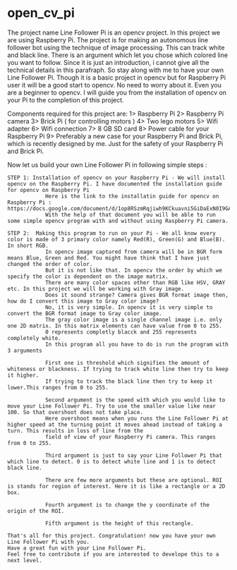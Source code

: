 open_cv_pi
==========

The project name Line Follower Pi is an opencv project. In this project we are using Raspberry Pi. 
The project is for making an autonomous line follower bot using the technique of image processing.
This can track white and black line. There is an argument which let you chose which colored line you want to follow.
Since it is just an introduction, i cannot give all the technical details in this parafraph. So stay along with me to have your own Line Follower Pi.
Though it is a basic project in opencv but for Raspberry Pi user it will be a good start to opencv.
No need to worry about it. Even you are a beginner to opencv. 
I will guide you from the installation of opencv on your Pi to the completion of this project.

Components required for this project are:
	1> Raspberry Pi
	2> Raspberry Pi camera
	3> Brick Pi ( for controlling motors )
	4> Two lego motors
	5> Wifi adapter 
	6> Wifi connection
	7> 8 GB SD card
	8> Power cable for your Raspberry Pi
	9> Preferably a new case for your Raspberry Pi and Brick Pi, which is recently designed by me. Just for the safety of your Raspberry Pi and Brick Pi. 
	
Now let us build your own Line Follower Pi in following simple steps :

	STEP 1: Installation of opencv on your Raspberry Pi - We will install opencv on the Raspberry Pi. I have documented the installation guide for opencv on Raspberry Pi
				Here is the link to the installatin guide for opencv on Raspberry Pi : https://docs.google.com/document/d/1op8RSzmRqjiwh9KCkuavni5GiDaExN0I9GA6pvZy1EI/edit
				With the help of that document you will be able to run some simple opencv program with and without using Raspberry Pi camera.

	STEP 2:  Making this program to run on your Pi - We all know every color is made of 3 primary color namely Red(R), Green(G) and Blue(B). In short RGB.
				In opencv image captured from camera will be in BGR form means Blue, Green and Red. You might have think that I have just changed the order of color.
				But it is not like that. In opencv the order by which we specify the color is dependent on the image matrix.
				There are many color spaces other than RGB like HSV, GRAY etc. In this project we will be working with Gray image.
				Does it sound strange? Camera gives BGR format image then, how do I convert this image to Gray color image?
				No, it is very simple. In opencv it is very simple to convert the BGR format image to Gray color image.
				The gray color image is a single channel image i.e. only one 2D matrix. In this matrix elements can have value from 0 to 255.
				0 represents completly blacck and 255 represents completely white.
				In this program all you have to do is run the program with 3 arguments
				
				First one is threshold which signifies the amount of whiteness or blackness. If trying to track white line then try to keep it higher.
				If trying to track the black line then try to keep it lower.This ranges from 0 to 255.
				
				Second argument is the speed with which you would like to move your Line Follower Pi. Try to use the smaller value like near 100. So that overshoot does not take place.
				Here overshoot means when you runs the Line Follower Pi at higher speed at the turning point it moves ahead instead of taking a turn. This results in loss of line from the 
				field of view of your Raspberry Pi camera. This ranges from 0 to 255.
				
				Third argument is just to say your Line Follower Pi that which line to detect. 0 is to detect white line and 1 is to detect black line.

				There are few more arguments but these are optional. ROI is stands for region of interest. Here it is like a rectangle or a 2D box.
				
				Fourth argument is to change the y coordinate of the origin of the ROI.
				
				Fifth argument is the height of this rectangle.
				
	That's all for this project. Congratulation! now you have your own Line Follower Pi with you.
	Have a great fun with your Line Follower Pi.
	Feel free to contribute if you are interested to develope this to a next level.